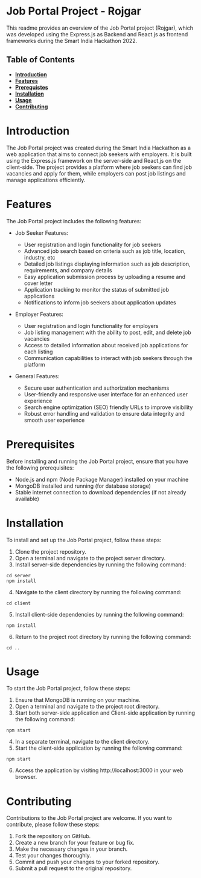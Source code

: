 # Job Portal Project - Rojgar 

This readme provides an overview of the Job Portal project (Rojgar), which was developed using the Express.js as Backend
and React.js as frontend frameworks during the Smart India Hackathon 2022.

## Table of Contents

* [**Introduction**](#introduction)
* [**Features**](#feature)
* [**Prerequistes**](#preprequistes)
* [**Installation**](#installation)
* [**Usage**](#usage)
* [**Contributing**](#contribution)

# Introduction

The Job Portal project was created during the Smart India Hackathon as a web application that aims to connect job
seekers with employers. It is built using the Express.js framework on the server-side and React.js on the client-side.
The project provides a platform where job seekers can find job vacancies and apply for them, while employers can post
job listings and manage applications efficiently.

# Features

The Job Portal project includes the following features:

* Job Seeker Features:
    * User registration and login functionality for job seekers
    * Advanced job search based on criteria such as job title, location, industry, etc
    * Detailed job listings displaying information such as job description, requirements, and company details
    * Easy application submission process by uploading a resume and cover letter
    * Application tracking to monitor the status of submitted job applications
    * Notifications to inform job seekers about application updates

* Employer Features:
    * User registration and login functionality for employers
    * Job listing management with the ability to post, edit, and delete job vacancies
    * Access to detailed information about received job applications for each listing
    * Communication capabilities to interact with job seekers through the platform
* General Features:
    * Secure user authentication and authorization mechanisms
    * User-friendly and responsive user interface for an enhanced user experience
    * Search engine optimization (SEO) friendly URLs to improve visibility
    * Robust error handling and validation to ensure data integrity and smooth user experience

# Prerequisites

Before installing and running the Job Portal project, ensure that you have the following prerequisites:

* Node.js and npm (Node Package Manager) installed on your machine
* MongoDB installed and running (for database storage)
* Stable internet connection to download dependencies (if not already available)

# Installation

To install and set up the Job Portal project, follow these steps:

1. Clone the project repository.
2. Open a terminal and navigate to the project server directory.
3. Install server-side dependencies by running the following command:

```
cd server
npm install
```

4. Navigate to the client directory by running the following command:

```
cd client
```

5. Install client-side dependencies by running the following command:

```
npm install
```

6. Return to the project root directory by running the following command:

```
cd ..

```

# Usage

To start the Job Portal project, follow these steps:

1. Ensure that MongoDB is running on your machine.
2. Open a terminal and navigate to the project root directory.
3. Start both server-side application and Client-side application by running the following command:

```
npm start

```

4. In a separate terminal, navigate to the client directory.
5. Start the client-side application by running the following command:

```
npm start

```

6. Access the application by visiting http://localhost:3000 in your web browser.

# Contributing

Contributions to the Job Portal project are welcome. If you want to contribute, please follow these steps:

1. Fork the repository on GitHub.
2. Create a new branch for your feature or bug fix.
3. Make the necessary changes in your branch.
4. Test your changes thoroughly.
5. Commit and push your changes to your forked repository.
6. Submit a pull request to the original repository.






